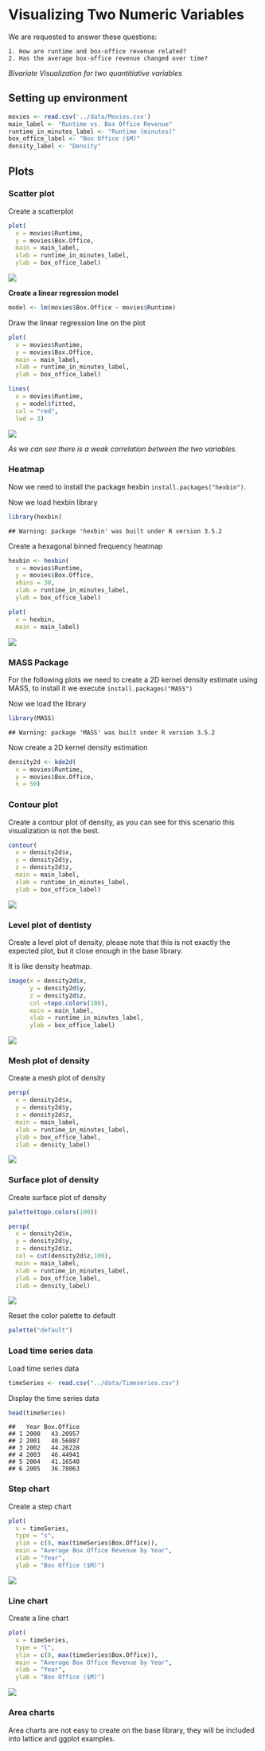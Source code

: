 Visualizing Two Numeric Variables
================

We are requested to answer these questions:

    1. How are runtime and box-office revenue related?
    2. Has the average box-office revenue changed over time?

*Bivariate Visualization for two quantitiative variables* 

## Setting up environment

``` r
movies <- read.csv('../data/Movies.csv')
main_label <- "Runtime vs. Box Office Revenue"
runtime_in_minutes_label <- "Runtime (minutes)"
box_office_label <- "Box Office ($M)"
density_label <- "Density"
```

Plots
-----

### Scatter plot

Create a scatterplot

``` r
plot(
  x = movies$Runtime,
  y = movies$Box.Office,
  main = main_label,
  xlab = runtime_in_minutes_label,
  ylab = box_office_label)
```

![](02-Base_files/figure-markdown_github/unnamed-chunk-2-1.png)

**Create a linear regression model**

``` r
model <- lm(movies$Box.Office ~ movies$Runtime)
```

Draw the linear regression line on the plot

``` r
plot(
  x = movies$Runtime,
  y = movies$Box.Office,
  main = main_label,
  xlab = runtime_in_minutes_label,
  ylab = box_office_label)

lines(
  x = movies$Runtime,
  y = model$fitted,
  col = "red",
  lwd = 3)
```

![](02-Base_files/figure-markdown_github/unnamed-chunk-4-1.png)

*As we can see there is a weak correlation between the two variables.*

### Heatmap

Now we need to install the package hexbin `install.packages("hexbin")`.

Now we load hexbin library

``` r
library(hexbin)
```

    ## Warning: package 'hexbin' was built under R version 3.5.2

Create a hexagonal binned frequency heatmap

``` r
hexbin <- hexbin(
  x = movies$Runtime,
  y = movies$Box.Office,
  xbins = 30,
  xlab = runtime_in_minutes_label,
  ylab = box_office_label)

plot(
  x = hexbin,
  main = main_label)
```

![](02-Base_files/figure-markdown_github/unnamed-chunk-6-1.png)

### MASS Package

For the following plots we need to create a 2D kernel density estimate using MASS, to install it we execute `install.packages("MASS")`

Now we load the library

``` r
library(MASS)
```

    ## Warning: package 'MASS' was built under R version 3.5.2

Now create a 2D kernel density estimation

``` r
density2d <- kde2d(
  x = movies$Runtime,
  y = movies$Box.Office,
  n = 50)
```

### Contour plot

Create a contour plot of density, as you can see for this scenario this visualization is not the best.

``` r
contour(
  x = density2d$x,
  y = density2d$y,
  z = density2d$z,
  main = main_label,
  xlab = runtime_in_minutes_label,
  ylab = box_office_label)
```

![](02-Base_files/figure-markdown_github/unnamed-chunk-9-1.png)

### Level plot of dentisty

Create a level plot of density, please note that this is not exactly the expected plot, but it close enough in the base library.

It is like density heatmap.

``` r
image(x = density2d$x,
      y = density2d$y,
      z = density2d$z,
      col =topo.colors(100),
      main = main_label,
      xlab = runtime_in_minutes_label,
      ylab = box_office_label)
```

![](02-Base_files/figure-markdown_github/unnamed-chunk-10-1.png)

### Mesh plot of density

Create a mesh plot of density

``` r
persp(
  x = density2d$x,
  y = density2d$y,
  z = density2d$z,
  main = main_label,
  xlab = runtime_in_minutes_label,
  ylab = box_office_label,
  zlab = density_label)
```

![](02-Base_files/figure-markdown_github/unnamed-chunk-11-1.png)

### Surface plot of density

Create surface plot of density

``` r
palette(topo.colors(100))

persp(
  x = density2d$x,
  y = density2d$y,
  z = density2d$z,
  col = cut(density2d$z,100),
  main = main_label,
  xlab = runtime_in_minutes_label,
  ylab = box_office_label,
  zlab = density_label)
```

![](02-Base_files/figure-markdown_github/unnamed-chunk-12-1.png)

Reset the color palette to default

``` r
palette("default")
```

### Load time series data

Load time series data

``` r
timeSeries <- read.csv("../data/Timeseries.csv")
```

Display the time series data

``` r
head(timeSeries)
```

    ##   Year Box.Office
    ## 1 2000   43.20957
    ## 2 2001   40.56887
    ## 3 2002   44.26228
    ## 4 2003   46.44941
    ## 5 2004   41.16540
    ## 6 2005   36.78063

### Step chart

Create a step chart

``` r
plot(
  x = timeSeries,
  type = "s",
  ylim = c(0, max(timeSeries$Box.Office)),
  main = "Average Box Office Revenue by Year",
  xlab = "Year",
  ylab = "Box Office ($M)")
```

![](02-Base_files/figure-markdown_github/unnamed-chunk-16-1.png)

### Line chart

Create a line chart

``` r
plot(
  x = timeSeries,
  type = "l",
  ylim = c(0, max(timeSeries$Box.Office)),
  main = "Average Box Office Revenue by Year",
  xlab = "Year",
  ylab = "Box Office ($M)")
```

![](02-Base_files/figure-markdown_github/unnamed-chunk-17-1.png)

### Area charts

Area charts are not easy to create on the base library, they will be included into lattice and ggplot examples.
